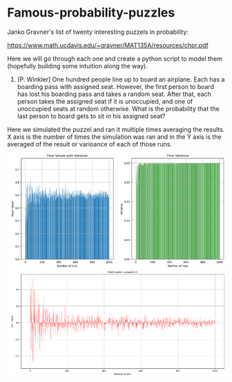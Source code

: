 # Famous-probability-puzzles
 
Janko Gravner's list of twenty interesting puzzels in probability:

https://www.math.ucdavis.edu/~gravner/MAT135A/resources/chpr.pdf

Here we will go through each one and create a python script to model them (hopefully building some intuition along the way).

1. [P. Winkler] One hundred people line up to board an airplane. Each has a boarding pass with
assigned seat. However, the first person to board has lost his boarding pass and takes a random
seat. After that, each person takes the assigned seat if it is unoccupied, and one of unoccupied
seats at random otherwise. What is the probability that the last person to board gets to sit in
his assigned seat?

Here we simulated the puzzel and ran it multiple times averaging the results. X axis is the number of times the simulation was ran and in the Y axis is the averaged of the result or varioance of each of those runs. 

![Alt text](N1.png)
